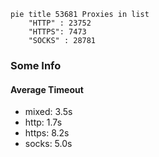 
```mermaid
pie title 53681 Proxies in list
    "HTTP" : 23752
    "HTTPS": 7473
    "SOCKS" : 28781
```

### Some Info
#### Average Timeout

- mixed: 3.5s
- http: 1.7s
- https: 8.2s
- socks: 5.0s